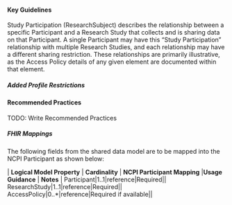 #### Key Guidelines
Study Participation (ResearchSubject) describes the relationship between a specific Participant and a Research Study that collects and is sharing data on that Participant. A single Participant may have this “Study Participation” relationship with multiple Research Studies, and each relationship may have a different sharing restriction. These relationships are primarily illustrative, as the Access Policy details of any given element are documented within that element. 

##### Added Profile Restrictions


#### Recommended Practices
TODO: Write Recommended Practices

##### FHIR Mappings
The following fields from the shared data model are to be mapped into the NCPI Participant as shown below:


| **Logical Model Property** | **Cardinality** |  **NCPI Participant Mapping** |**Usage Guidance** | **Notes** |
Participant|1..1|reference|Required||
ResearchStudy|1..1|reference|Required||
AccessPolicy|0..*|reference|Required if available||

